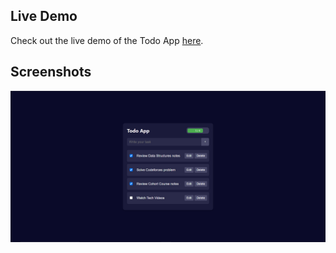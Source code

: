 ## Live Demo
Check out the live demo of the Todo App [here](https://kevin-the-dev.github.io/VS-Code-Landing-Page-Clone/).

## Screenshots
![Landing Page Screenshot](Preview.png)
